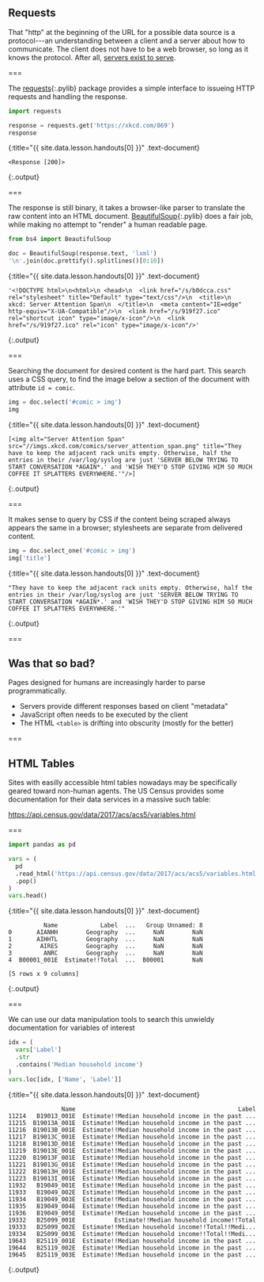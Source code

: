 ---
---

## Requests

That "http" at the beginning of the URL for a possible data source is
a protocol---an understanding between a client and a server about how
to communicate. The client does not have to be a web browser, so long
as it knows the protocol. After all, [servers exist to
serve](https://xkcd.com/869/).

===

The [requests](){:.pylib} package provides a simple interface to
issueing HTTP requests and handling the response.



~~~python
import requests

response = requests.get('https://xkcd.com/869')
response
~~~
{:title="{{ site.data.lesson.handouts[0] }}" .text-document}


~~~
<Response [200]>
~~~
{:.output}


===

The response is still binary, it takes a browser-like parser to
translate the raw content into an HTML
document. [BeautifulSoup](){:.pylib} does a fair job, while making no
attempt to "render" a human readable page.



~~~python
from bs4 import BeautifulSoup

doc = BeautifulSoup(response.text, 'lxml')
'\n'.join(doc.prettify().splitlines()[0:10])
~~~
{:title="{{ site.data.lesson.handouts[0] }}" .text-document}


~~~
'<!DOCTYPE html>\n<html>\n <head>\n  <link href="/s/b0dcca.css" rel="stylesheet" title="Default" type="text/css"/>\n  <title>\n   xkcd: Server Attention Span\n  </title>\n  <meta content="IE=edge" http-equiv="X-UA-Compatible"/>\n  <link href="/s/919f27.ico" rel="shortcut icon" type="image/x-icon"/>\n  <link href="/s/919f27.ico" rel="icon" type="image/x-icon"/>'
~~~
{:.output}


===

Searching the document for desired content is the hard part. This search
uses a CSS query, to find the image below a section of the document with
attribute `id = comic`.



~~~python
img = doc.select('#comic > img')
img
~~~
{:title="{{ site.data.lesson.handouts[0] }}" .text-document}


~~~
[<img alt="Server Attention Span" src="//imgs.xkcd.com/comics/server_attention_span.png" title="They have to keep the adjacent rack units empty. Otherwise, half the entries in their /var/log/syslog are just 'SERVER BELOW TRYING TO START CONVERSATION *AGAIN*.' and 'WISH THEY'D STOP GIVING HIM SO MUCH COFFEE IT SPLATTERS EVERYWHERE.'"/>]
~~~
{:.output}


===

It makes sense to query by CSS if the content being scraped always appears
the same in a browser; stylesheets are separate from delivered content.



~~~python
img = doc.select_one('#comic > img')
img['title']
~~~
{:title="{{ site.data.lesson.handouts[0] }}" .text-document}


~~~
"They have to keep the adjacent rack units empty. Otherwise, half the entries in their /var/log/syslog are just 'SERVER BELOW TRYING TO START CONVERSATION *AGAIN*.' and 'WISH THEY'D STOP GIVING HIM SO MUCH COFFEE IT SPLATTERS EVERYWHERE.'"
~~~
{:.output}


===

## Was that so bad?

Pages designed for humans are increasingly harder to parse programmatically.

- Servers provide different responses based on client "metadata"
- JavaScript often needs to be executed by the client
- The HTML `<table>` is drifting into obscurity (mostly for the better)

===

## HTML Tables

Sites with easilly accessible html tables nowadays may be specifically
geared toward non-human agents. The US Census provides some
documentation for their data services in a massive such table:

<https://api.census.gov/data/2017/acs/acs5/variables.html>

===



~~~python
import pandas as pd

vars = (
  pd
  .read_html('https://api.census.gov/data/2017/acs/acs5/variables.html')
  .pop()
)
vars.head()
~~~
{:title="{{ site.data.lesson.handouts[0] }}" .text-document}


~~~
          Name            Label  ...   Group Unnamed: 8
0       AIANHH        Geography  ...     NaN        NaN
1       AIHHTL        Geography  ...     NaN        NaN
2        AIRES        Geography  ...     NaN        NaN
3         ANRC        Geography  ...     NaN        NaN
4  B00001_001E  Estimate!!Total  ...  B00001        NaN

[5 rows x 9 columns]
~~~
{:.output}


===

We can use our data manipulation tools to search this unwieldy
documentation for variables of interest



~~~python
idx = (
  vars['Label']
  .str
  .contains('Median household income')
)
vars.loc[idx, ['Name', 'Label']]
~~~
{:title="{{ site.data.lesson.handouts[0] }}" .text-document}


~~~
               Name                                              Label
11214   B19013_001E  Estimate!!Median household income in the past ...
11215  B19013A_001E  Estimate!!Median household income in the past ...
11216  B19013B_001E  Estimate!!Median household income in the past ...
11217  B19013C_001E  Estimate!!Median household income in the past ...
11218  B19013D_001E  Estimate!!Median household income in the past ...
11219  B19013E_001E  Estimate!!Median household income in the past ...
11220  B19013F_001E  Estimate!!Median household income in the past ...
11221  B19013G_001E  Estimate!!Median household income in the past ...
11222  B19013H_001E  Estimate!!Median household income in the past ...
11223  B19013I_001E  Estimate!!Median household income in the past ...
11932   B19049_001E  Estimate!!Median household income in the past ...
11933   B19049_002E  Estimate!!Median household income in the past ...
11934   B19049_003E  Estimate!!Median household income in the past ...
11935   B19049_004E  Estimate!!Median household income in the past ...
11936   B19049_005E  Estimate!!Median household income in the past ...
19332   B25099_001E           Estimate!!Median household income!!Total
19333   B25099_002E  Estimate!!Median household income!!Total!!Medi...
19334   B25099_003E  Estimate!!Median household income!!Total!!Medi...
19643   B25119_001E  Estimate!!Median household income in the past ...
19644   B25119_002E  Estimate!!Median household income in the past ...
19645   B25119_003E  Estimate!!Median household income in the past ...
~~~
{:.output}

